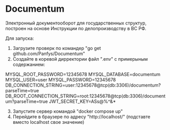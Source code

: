# Documentum
Электронный документооборот для государственных структур, 
построен на основе Инструкции по делопроизводству в ВС РФ.

Для запуска:
1) Загрузите проверк по командер "go get github.com/Panfys/Documentum"
2) Cоздайте в коревой дирректории файл ".env" с примерыным содержанием:

MYSQL_ROOT_PASSWORD=12345678
MYSQL_DATABASE=documentum
MYSQL_USER=user
MYSQL_PASSWORD=12345678
DB_CONNECTION_STRING=user:12345678@tcp(db:3306)/documentum?parseTime=true
DB_ROOT_CONNECTION_STRING=root:12345678@tcp(db:3306)/documentum?parseTime=true
JWT_SECRET_KEY=ASs@$%dasewE123AFSDGf325@&41sdafHAJvs!@#$%^&*

3) Запустите сервер командой "docker compose up"
4) Перейдите в браузере по адресу "http://localhost/" (подставте вместо localhost свое значение)  
